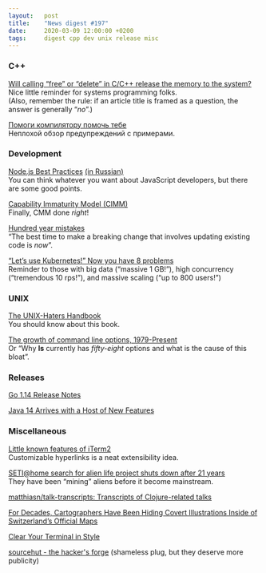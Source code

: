 ```yaml
---
layout:   post
title:    "News digest #197"
date:     2020-03-09 12:00:00 +0200
tags:     digest cpp dev unix release misc
---
```


<!-- Should have been out on 2019-12-09 but will be on 2020-03-09. I wonder if three months are enough. -->

### C++

[Will calling “free” or “delete” in C/C++ release the memory to the system?](https://lemire.me/blog/2020/03/03/calling-free-or-delete/)<br/>
Nice little reminder for systems programming folks.<br/>
(Also, remember the rule: if an article title is framed as a question, the answer is generally “_no_”.)

[Помоги компилятору помочь тебе](https://habr.com/ru/post/490850/)<br/>
Неплохой обзор предупреждений с примерами.

### Development

[Node.js Best Practices](https://github.com/goldbergyoni/nodebestpractices#readme) [(in Russian)](https://github.com/goldbergyoni/nodebestpractices/blob/master/README.russian.md)<br/>
You can think whatever you want about JavaScript developers, but there are some good points.

[Capability Immaturity Model (CIMM)](https://en.wikipedia.org/wiki/Capability_Immaturity_Model)<br/>
Finally, CMM done _right_!

[Hundred year mistakes](https://ericlippert.com/2020/02/27/hundred-year-mistakes/)<br/>
“The best time to make a breaking change that involves updating existing code is *now*”.

[“Let’s use Kubernetes!” Now you have 8 problems](https://pythonspeed.com/articles/dont-need-kubernetes/)<br/>
Reminder to those with big data (“massive 1 GB!”), high concurrency (“tremendous 10 rps!”), and massive scaling (“up to 800 users!”)

### UNIX

[The UNIX-Haters Handbook](https://web.mit.edu/~simsong/www/ugh.pdf)<br/>
You should know about this book.

[The growth of command line options, 1979-Present](https://danluu.com/cli-complexity/)<br/>
Or “Why **ls** currently has _fifty-eight_ options and what is the cause of this bloat”.

### Releases

[Go 1.14 Release Notes](https://golang.org/doc/go1.14)

[Java 14 Arrives with a Host of New Features](https://blogs.oracle.com/javamagazine/java-14-arrives-with-a-host-of-new-features)

### Miscellaneous

[Little known features of iTerm2](https://banga.github.io/blog/2020/03/02/little-known-features-of-iterm2.html)<br/>
Customizable hyperlinks is a neat extensibility idea.

[SETI@home search for alien life project shuts down after 21 years](https://www.bleepingcomputer.com/news/software/seti-home-search-for-alien-life-project-shuts-down-after-21-years/)<br/>
They have been “mining” aliens before it become mainstream.

[matthiasn/talk-transcripts: Transcripts of Clojure-related talks](https://github.com/matthiasn/talk-transcripts)

[For Decades, Cartographers Have Been Hiding Covert Illustrations Inside of Switzerland’s Official Maps](https://eyeondesign.aiga.org/for-decades-cartographers-have-been-hiding-covert-illustrations-inside-of-switzerlands-official-maps/)

[Clear Your Terminal in Style](https://adammusciano.com/2020/03/04/2020-03-04-clear-your-terminal-in-style/)

[sourcehut - the hacker's forge](https://sourcehut.org/) (shameless plug, but they deserve more publicity)
